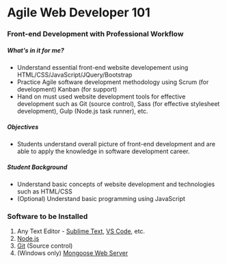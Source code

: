 # Agile Web Developer 101
### Front-end Development with Professional Workflow

##### What's in it for me?

 * Understand essential front-end website developement using HTML/CSS/JavaScript/JQuery/Bootstrap
 * Practice Agile software development methodology using Scrum (for development) Kanban (for support)
 * Hand on must used website development tools for effective development such as Git (source control), Sass (for effective stylesheet development), Gulp (Node.js task runner), etc.

##### Objectives

 * Students understand overall picture of front-end development and are able to apply the knowledge in software development career.

##### Student Background

 * Understand basic concepts of website development and technologies such as HTML/CSS
 * (Optional) Understand basic programming using JavaScript

### Software to be Installed
 1. Any Text Editor - [Sublime Text](https://www.sublimetext.com/), [VS Code](https://code.visualstudio.com/), etc.
 2. [Node.js](https://nodejs.org/en/)
 3. [Git](https://git-scm.com/) (Source control)
 4. (Windows only) [Mongoose Web Server](https://cesanta.com/binary.html)

